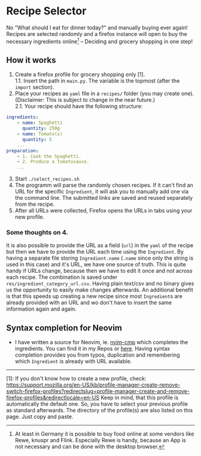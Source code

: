 # Recipe Selector #
No "What should I eat for dinner today?" and manually buying ever again! Recipes are selected randomly and a firefox instance will open to buy the necessary ingredients online[^1] – Deciding and grocery shopping in one step!

## How it works
1. Create a firefox profile for grocery shopping only [1].  
    1.1. Insert the path in `main.py`. The variable is the topmost (after the `import` section). <!-- TODO: Background: By using a distings profile, one can keep cookies and login information. The program also won't interfere with your default browser progile you are using on a daily basis. <20-01-2024> -->
2. Place your recipes as `yaml` file in a `recipes/` folder (you may create one). (Disclaimer: This is subject to change in the near future.)  
    2.1. Your recipe should have the following structure:  
```yaml
ingredients:
    - name: Spaghetti
      quantity: 250g
    - name: Tomato(s)
      quantity: 5
    ...
preparation:
    - 1. Cook the Spaghetti.
    - 2. Produce a Tomatosauce.
    ...
```
3. Start `./select_recipes.sh`
4. The programm will parse the randomly chosen recipes. If it can't find an URL for the specific `Ingredient`, it will ask you to manually add one via the command line. The submitted links are saved and reused separately from the recipe. 
5. After all URLs were collected, Firefox opens the URLs in tabs using your new profile.

### Some thoughts on 4.
It is also possible to provide the URL as a field (`url`) in the `yaml` of the recipe but then we have to provide the URL each time using the `Ingredient`. By having a separate file storing `Ingredient.name` (`.name` since only the string is used in this case) and it's URL, we have one source of truth. This is quite handy if URLs change, because then we have to edit it once and not across each recipe. The combination is saved under `res/ingredient_category_url.csv`. Having plain text/csv and no binary gives us the opportunity to easily make changes afterwards. An additional benefit is that this speeds up creating a new recipe since most `Ingredient`s are already provided with an URL and wo don't have to insert the same information again and again.

## Syntax completion for Neovim
- I have written a source for Neovim, ie. [nvim-cmp](https://github.com/hrsh7th/nvim-cmp) which completes the ingredients. You can find it in my Repos or [here](https://github.com/PhilippFeO/cmp-csv). Having syntax completion provides you from typos, duplication and remembering which `Ingredient` is already with URL available.

---

[1]: If you don't know how to create a new profile, check: https://support.mozilla.org/en-US/kb/profile-manager-create-remove-switch-firefox-profiles?redirectslug=profile-manager-create-and-remove-firefox-profiles&redirectlocale=en-US Keep in mind, that this profile is automatically the default one. So, you have to select your previous profile as standard afterwards. The directory of the profile(s) are also listed on this page. Just copy and paste.

[^1]: At least in Germany it is possible to buy food online at some vendors like Rewe, knuspr and Flink. Especially Rewe is handy, because an App is not necessary and can be done with the desktop browser.
